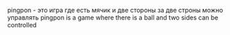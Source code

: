 pingpon - это игра где есть мячик и две стороны за две строны можно управлять
pingpon is a game where there is a ball and two sides can be controlled
